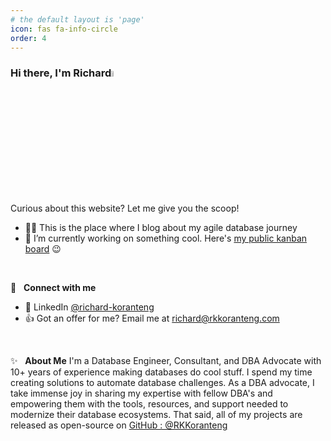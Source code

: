 ```yaml
---
# the default layout is 'page'
icon: fas fa-info-circle
order: 4
---
```


### Hi there, I'm Richard<a href="https://rkkoranteng.com/" target="blank"><img src="https://media.giphy.com/media/hvRJCLFzcasrR4ia7z/giphy.gif" width="5%"></a>

Curious about this website? Let me give you the scoop!
* 👨‍💻  This is the place where I blog about my agile database journey
* 🔭  I’m currently working on something cool. Here's [my public kanban board](https://github.com/users/RKKoranteng/projects/23) 😉

<br>

🔗 &nbsp; **Connect with me**
* 📘 LinkedIn <a href="https://www.linkedin.com/in/richard-koranteng" target="blank">@richard-koranteng</a>
* 👍 Got an offer for me? Email me at [richard@rkkoranteng.com](mailto:richard@rkkoranteng.com)

<br>

✨ &nbsp; **About Me**
I'm a Database Engineer, Consultant, and DBA Advocate with 10+ years of experience making databases do cool stuff. I spend my time creating solutions to automate database challenges. As a DBA advocate, I take immense joy in sharing my expertise with fellow DBA's and empowering them with the tools, resources, and support needed to modernize their database ecosystems. That said, all of my projects are released as open-source on [GitHub : @RKKoranteng](https://github.com/RKKoranteng)